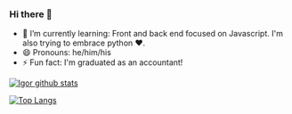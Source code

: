 ### Hi there 👋

- 🌱 I’m currently learning: Front and back end focused on Javascript. I'm also trying to embrace python :heart:.
- 😄 Pronouns: he/him/his
- ⚡ Fun fact: I'm graduated as an accountant!

[![Igor github stats](https://github-readme-stats.vercel.app/api?username=igmriegel)](https://github.com/igmriegel/github-readme-stats)

[![Top Langs](https://github-readme-stats.vercel.app/api/top-langs/?username=igmriegel)](https://github.com/igmriegel/github-readme-stats)

